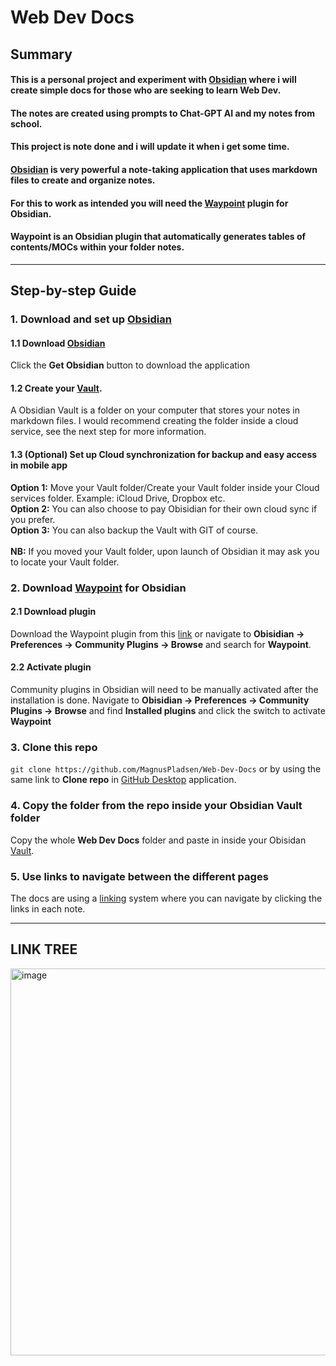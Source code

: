 # Web Dev Docs

## Summary

#### This is a personal project and experiment with [Obsidian](https://obsidian.md/) where i will create simple docs for those who are seeking to learn Web Dev.

#### The notes are created using prompts to Chat-GPT AI and my notes from school.

#### This project is note done and i will update it when i get some time.

#### [Obsidian](https://obsidian.md/) is very powerful a note-taking application that uses markdown files to create and organize notes.

#### For this to work as intended you will need the **[Waypoint](https://github.com/IdreesInc/Waypoint)** plugin for Obsidian.

#### Waypoint is an Obsidian plugin that automatically generates tables of contents/MOCs within your folder notes.
---

## Step-by-step Guide

### 1. Download and set up [Obsidian](https://obsidian.md/)
#### 1.1 Download [Obsidian](https://obsidian.md/)
Click the **Get Obsidian** button to download the application

#### 1.2  Create your [Vault](https://help.obsidian.md/Getting+started/Create+a+vault).
A Obsidian Vault is a folder on your computer that stores your notes in markdown files. I would recommend creating the folder inside a cloud service, see the next step for more information.


#### 1.3 (Optional) Set up Cloud synchronization for backup and easy access in mobile app
**Option 1:** Move your Vault folder/Create your Vault folder inside your Cloud services folder. Example: iCloud Drive, Dropbox etc.</br>
**Option 2:** You can also choose to pay Obisidian for their own cloud sync if you prefer.</br>
**Option 3:** You can also backup the Vault with GIT of course.</br>
</br>
**NB:** If you moved your Vault folder, upon launch of Obsidian it may ask you to locate your Vault folder.

### 2. Download [Waypoint](https://github.com/IdreesInc/Waypoint) for Obsidian
#### 2.1 Download plugin
Download the Waypoint plugin from this [link](https://github.com/IdreesInc/Waypoint) or navigate to  **Obisidian -> Preferences -> Community Plugins -> Browse** and search for **Waypoint**.

#### 2.2 Activate plugin
Community plugins in Obsidian will need to be manually activated after the installation is done. Navigate to  **Obisidian -> Preferences -> Community Plugins -> Browse** and find **Installed plugins** and click the switch to activate **Waypoint**

### 3. Clone this repo
`git clone https://github.com/MagnusPladsen/Web-Dev-Docs` or by using the same link to **Clone repo** in [GitHub Desktop](https://desktop.github.com/) application.


### 4. Copy the folder from the repo inside your Obsidian Vault folder
Copy the whole **Web Dev Docs** folder and paste in inside your Obisidan [Vault](https://help.obsidian.md/Getting+started/Create+a+vault).


### 5. Use links to navigate between the different pages
The docs are using a [linking](https://help.obsidian.md/Linking+notes+and+files/Internal+links) system where you can navigate by clicking the links in each note.

---

## LINK TREE
<img width="619" alt="image" src="https://user-images.githubusercontent.com/93226629/231445274-ee103c32-155d-4375-b2fd-1f3cd40c9ffc.png">

